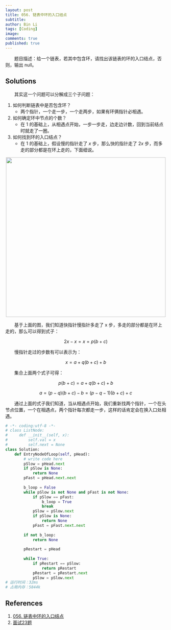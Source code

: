 ```yaml
---
layout: post
title: 056. 链表中环的入口结点
subtitle:
author: Bin Li
tags: [Coding]
image: 
comments: true
published: true
--- 
```


　　题目描述：给一个链表，若其中包含环，请找出该链表的环的入口结点，否则，输出 null。

## Solutions
　　其实这一个问题可以分解成三个子问题：
1. 如何判断链表中是否包含环？
    * 两个指针，一个走一步，一个走两步，如果有环俩指针必相遇。
2. 如何确定环中节点的个数？
    * 在 1 的基础上，从相遇点开始，一步一步走，边走边计数，回到当前结点时就走了一圈。
3. 如何找到环的入口结点？
    * 在 1 的基础上，假设慢的指针走了 $x$ 步，那么快的指针走了 $2x$ 步，而多走的部分都是在环上走的，下面细说。

<p align="center">
  <img width="500" height="" src="/img/media/15579963989547.jpg">
</p>

　　基于上面的图，我们知道快指针慢指针多走了 x 步，多走的部分都是在环上走的，那么可以得到式子：

$$2x - x = x = p(b+c)$$

　　慢指针走过的步数有可以表示为：

$$x=a + q(b+c) + b$$

　　集合上面两个式子可得：

$$p(b+c) = a + q(b+c) + b$$

$$a = (p-q)(b+c)-b = (p-q-1)(b+c)+c$$

　　通过上面的式子我们知道，当从相遇点开始，我们重新找两个指针，一个在头节点位置，一个在相遇点，两个指针每次都走一步，这样的话肯定会在换入口处相遇。

```python
# -*- coding:utf-8 -*-
# class ListNode:
#     def __init__(self, x):
#         self.val = x
#         self.next = None
class Solution:
    def EntryNodeOfLoop(self, pHead):
        # write code here
        pSlow = pHead.next
        if pSlow is None:
            return None
        pFast = pHead.next.next
        
        b_loop = False
        while pSlow is not None and pFast is not None:
            if pSlow == pFast:
                b_loop = True
                break
            pSlow = pSlow.next
            if pSlow is None:
                return None
            pFast = pFast.next.next
        
        if not b_loop:
            return None
        
        pRestart = pHead
        
        while True:
            if pRestart == pSlow:
                return pRestart
            pRestart = pRestart.next
            pSlow = pSlow.next
# 运行时间：32ms
# 占用内存：5844k
```

## References
1. [056. 链表中环的入口结点](https://www.nowcoder.com/practice/253d2c59ec3e4bc68da16833f79a38e4?tpId=13&tqId=11208&rp=1&ru=%2Fta%2Fcoding-interviews&qru=%2Fta%2Fcoding-interviews%2Fquestion-ranking&tPage=3)
2. [面试23题](https://www.cnblogs.com/yanmk/p/9197345.html)



